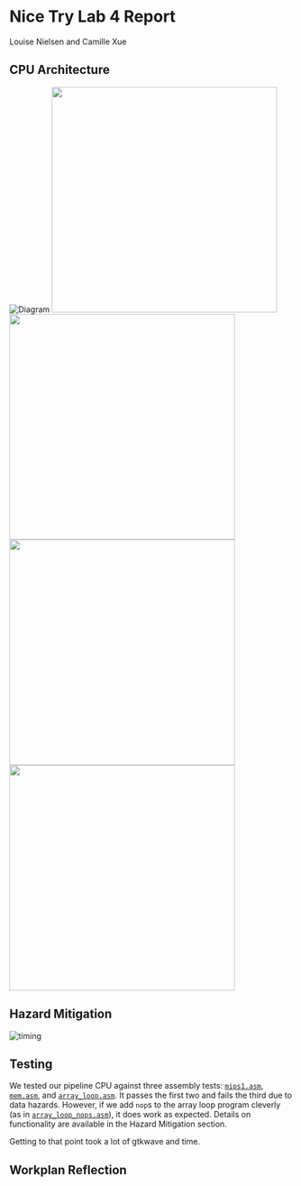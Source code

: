 # Nice Try Lab 4 Report
Louise Nielsen and Camille Xue

## CPU Architecture
![Diagram](https://image.ibb.co/jRkQ0L/full-pipeline.png)
<img src="https://image.ibb.co/iomnEf/IF-phase.png" width="400"/>
<img src="https://image.ibb.co/iHAfZf/RF-phase.png" width="400"/>
<img src="https://image.ibb.co/e753n0/EX-phase.png" width="400"/>
<img src="https://image.ibb.co/dhH50L/MEM-phase.png" width="400"/>
<!-- <img src="https://image.ibb.co/ctu7Ef/WB-phase.png" width="400"/> -->

## Hazard Mitigation
![timing](https://image.ibb.co/kL78n0/timing-diagram.png)

## Testing

We tested our pipeline CPU against three assembly tests: [`mips1.asm`](/asmtest/mips1.asm), [`mem.asm`](/asmtest/mem.asm), and [`array_loop.asm`](/asmtest/array_loop.asm). It passes the first two and fails the third due to data hazards. However, if we add `nop`s to the array loop program cleverly (as in [`array_loop_nops.asm`](/asmtest/array_loop_nops.asm)), it does work as expected. Details on functionality are available in the Hazard Mitigation section.

Getting to that point took a lot of gtkwave and time. 

## Workplan Reflection
